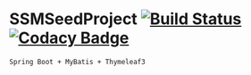 # SSMSeedProject [![Build Status](https://travis-ci.org/izhangzhihao/SSMSeedProject.svg?branch=master)](https://travis-ci.org/izhangzhihao/SSMSeedProject) [![Codacy Badge](https://api.codacy.com/project/badge/Grade/6fc2983fa01e460ca5612f20d1b652e4)](https://www.codacy.com/app/izhangzhihao/SSMSeedProject?utm_source=github.com&utm_medium=referral&utm_content=izhangzhihao/SSMSeedProject&utm_campaign=badger)

    Spring Boot + MyBatis + Thymeleaf3
    
